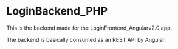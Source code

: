 # LoginBackend_PHP

This is the backend made for the LoginFrontend_Angularv2.0 app.

The backend is basically consumed as an REST API by Angular. 
